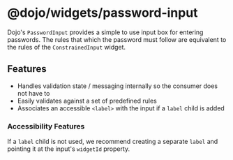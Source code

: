 # @dojo/widgets/password-input

Dojo's `PasswordInput` provides a simple to use input box for entering passwords. The rules that which the password must follow are equivalent to the rules of the `ConstrainedInput` widget. 

## Features

- Handles validation state / messaging internally so the consumer does not have to
- Easily validates against a set of predefined rules
- Associates an accessible `<label>` with the input if a `label` child is added

### Accessibility Features

If a `label` child is not used, we recommend creating a separate `label` and pointing it at the input's `widgetId` property.

